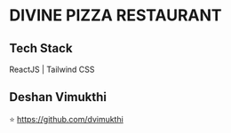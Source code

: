 # DIVINE PIZZA RESTAURANT


## Tech Stack
ReactJS | Tailwind CSS


## Deshan Vimukthi
⭐ https://github.com/dvimukthi
